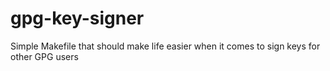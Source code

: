 gpg-key-signer
==============

Simple Makefile that should make life easier when it comes to sign keys for other GPG users
